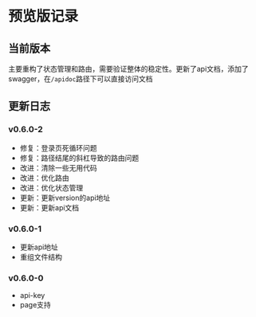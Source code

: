 # 预览版记录

## 当前版本

主要重构了状态管理和路由，需要验证整体的稳定性。更新了api文档，添加了swagger，在`/apidoc`路径下可以直接访问文档

## 更新日志

### v0.6.0-2

- 修复：登录页死循环问题
- 修复：路径结尾的斜杠导致的路由问题
- 改进：清除一些无用代码
- 改进：优化路由
- 改进：优化状态管理
- 更新：更新version的api地址
- 更新：更新api文档

### v0.6.0-1

- 更新api地址
- 重组文件结构

### v0.6.0-0

- api-key
- page支持
